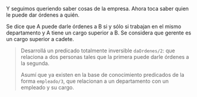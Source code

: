 Y seguimos queriendo saber cosas de la empresa. Ahora toca  saber quien le puede dar órdenes a quién.

Se dice que A puede darle órdenes a B si y sólo si trabajan en el mismo departamento y A tiene un cargo superior a B. Se considera que gerente es un cargo superior a cadete.


> Desarrollá un predicado totalmente inversible `daOrdenes/2`: que relaciona a dos personas tales que la primera puede darle órdenes a la segunda.
>
> Asumí que ya existen en la base de conocimiento predicados de la forma `empleado/3`, que relacionan a un departamento con un empleado y su cargo.